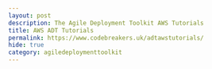 ```yaml
---
layout: post
description: The Agile Deployment Toolkit AWS Tutorials
title: AWS ADT Tutorials
permalink: https://www.codebreakers.uk/adtawstutorials/
hide: true
category: agiledeploymenttoolkit
---
```

